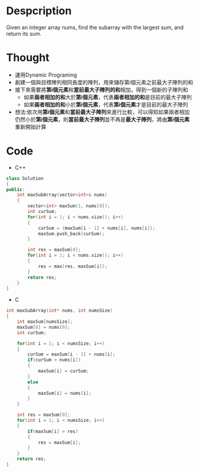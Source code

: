# Despcription

Given an integer array nums, find the subarray with the largest sum, and return its sum.

# Thought

* 運用Dynamic Programing
* 創建一個與目標陣列相同長度的陣列，用來儲存第i個元素之前最大子陣列的和
* 接下來需要將**第i個元素**和**當前最大子陣列的和**相加，得到一個新的子陣列和
	* 如果**兩者相加的和**大於**第i個元素**，代表**兩者相加的和**是目前的最大子陣列
	* 如果**兩者相加的和**小於**第i個元素**，代表**第i個元素**才是目前的最大子陣列
* 想法:依次用**第i個元素**和**當前最大子陣列**來進行比較，可以得知如果兩者相加仍然小於**第i個元素**，則**當前最大子陣列**並不再是**最大子陣列**，將由**第i個元素**重新開始計算

# Code

* C++
```cpp
class Solution
{
public:
    int maxSubArray(vector<int>& nums)
    {
        vector<int> maxSum(1, nums[0]);
        int curSum;
        for(int i = 1; i < nums.size(); i++)
        {
            curSum = (maxSum[i - 1] + nums[i], nums[i]);
            maxSum.push_back(curSum);
        }

        int res = maxSum[0];
        for(int i = 1; i < nums.size(); i++)
        {
            res = max(res, maxSum[i]);
        }
        return res;
    }
}
```

* C
```c
int maxSubArray(int* nums, int numsSize)
{
    int maxSum[numsSize];
    maxSum[0] = nums[0];
    int curSum;

    for(int i = 1; i < numsSize; i++)
    {
        curSum = maxSum[i - 1] + nums[i];
        if(curSum > nums[i])
        {
            maxSum[i] = curSum;
        }
        else
        {
            maxSum[i] = nums[i];
        }
    }

    int res = maxSum[0];
    for(int i = 1; i < numsSize; i++)
    {
        if(maxSum[i] > res)
        {
            res = maxSum[i];
        }
    }
    return res;
}

```
